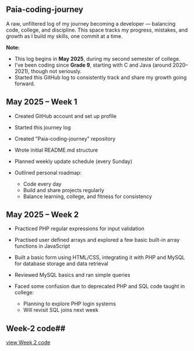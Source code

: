 ## Paia-coding-journey

A raw, unfiltered log of my journey becoming a developer — balancing code, college, and discipline. This space tracks my progress, mistakes, and growth as I build my skills, one commit at a time.

**Note:**
- This log begins in **May 2025**, during my second semester of college.
- I’ve been coding since **Grade 9**, starting with C and Java (around 2020–2021), though not seriously.
- Started this GitHub log to consistently track and share my growth going forward.

## May 2025 – Week 1 ##

- Created GitHub account and set up profile
- Started this journey log
- Created "Paia-coding-journey" repository
- Wrote initial README.md structure
- Planned weekly update schedule (every Sunday)
  
- Outlined personal roadmap: 

  - Code every day 
  - Build and share projects regularly
  - Balance learning, college, and fitness for consistency


## May 2025 – Week 2 ##

- Practiced PHP regular expressions for input validation  
- Practised user defined arrays and explored a few basic built-in array functions in JavaScript 
- Built a basic form using HTML/CSS, integrating it with PHP and MySQL for database storage and data retrieval
- Reviewed MySQL basics and ran simple queries


- Faced some confusion due to deprecated PHP and SQL code taught in college:

     - Planning to explore PHP login systems 
     - Will revisit SQL joins next week

## Week-2 code##
[view Week 2 code](./week-2%3Acode/)
